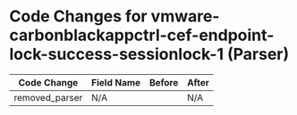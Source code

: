 # Code Changes for vmware-carbonblackappctrl-cef-endpoint-lock-success-sessionlock-1 (Parser)

| Code Change | Field Name | Before | After |
|-------------|------------|--------|-------|
| removed_parser | N/A |  | N/A |